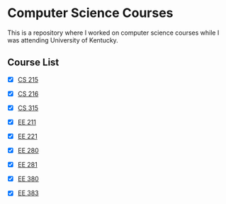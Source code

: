 # Computer Science Courses

This is a repository where I worked on computer science courses while I was attending University of Kentucky. 

## Course List

- [x] [CS 215](./cs215_C++/)

- [x] [CS 216](./cs216_C++_level2/)

- [x] [CS 315](./cs315_Algorithms/)

- [x] [EE 211](./ee211_circuits/)

- [x] [EE 221](./ee221_circuits_level2)

- [x] [EE 280](./ee281_digital_logic/)

- [x] [EE 281](./ee_281_logical_design_laboratory/)

- [x] [EE 380](./ee380_computer_achitecture/)

- [x] [EE 383](./ee383_Project_embeddedsystems/)

